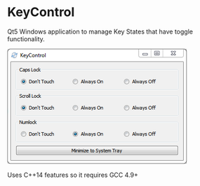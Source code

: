 KeyControl
==========

Qt5 Windows application to manage Key States that have toggle functionality.

![Alt text](https://github.com/ic3man5/KeyControl/blob/master/screenshot.png "Example Screenshot")

Uses C++14 features so it requires GCC 4.9+
